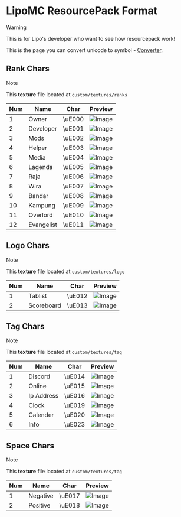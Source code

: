 # LipoMC ResourcePack Format
> [!WARNING]
> This is for Lipo's developer who want to see how resourcepack work!

This is the page you can convert unicode to symbol - [Converter](https://symbl.cc/).

## Rank Chars
> [!NOTE]
> This **texture** file located at ```custom/textures/ranks```

|Num| Name        | Char | Preview |
|---|-------------| ------------- | ------------- |
| 1 | Owner       | \uE000  | ![Image](https://github.com/user-attachments/assets/f6d92d18-1f48-4764-b40e-e9d464b12d98)  |
| 2 | Developer   | \uE001  | ![Image](https://github.com/user-attachments/assets/6c63abc7-1ae7-4201-95fa-dd63e1c28fdf)  |
| 3 | Mods        | \uE002  | ![Image](https://github.com/user-attachments/assets/fd0fd2b3-5378-4815-a067-b9962145b729)  |
| 4 | Helper      | \uE003  | ![Image](https://github.com/user-attachments/assets/9f03b372-61d1-4107-a8ef-eabef555e9bd)  |
| 5 | Media       | \uE004  | ![Image](https://github.com/user-attachments/assets/37978463-b9b2-4611-a42f-508f58228ab9)  |
| 6 | Lagenda     | \uE005  | ![Image](https://github.com/user-attachments/assets/8bc00e00-ff34-4a42-b14a-75a058f355af)  |
| 7 | Raja        | \uE006  | ![Image](https://github.com/user-attachments/assets/d5f27890-720d-4c62-ac12-8a75a92143b3)  |
| 8 | Wira        | \uE007  | ![Image](https://github.com/user-attachments/assets/25d84ffa-eaaa-41b8-ba06-f956c620188c)  |
| 9 | Bandar      | \uE008  | ![Image](https://github.com/user-attachments/assets/27d79c15-ff34-4726-8965-9a312cd56921)  |
|10 | Kampung     | \uE009  | ![Image](https://github.com/user-attachments/assets/74bf1d8b-6693-404d-a352-1e1cceaf4643)  |
|11 | Overlord    | \uE010  | ![Image](https://github.com/user-attachments/assets/fe1230bb-760c-4073-a8e7-7bd3c92e4a15)  |
|12 | Evangelist  | \uE011  | ![Image](https://github.com/user-attachments/assets/0d00931f-358f-4718-bd85-00389a9a2d91)  |

## Logo Chars
> [!NOTE]
> This **texture** file located at ```custom/textures/logo```

|Num| Name        | Char | Preview |
|---|-------------| ------------- | ------------- |
| 1 | Tablist | \uE012   | ![Image](https://github.com/user-attachments/assets/680b1699-c94f-4769-9b14-d0a050624ea2)  |
| 2 | Scoreboard | \uE013   | ![Image](https://github.com/user-attachments/assets/680b1699-c94f-4769-9b14-d0a050624ea2)  |

## Tag Chars
> [!NOTE]
> This **texture** file located at ```custom/textures/tag```

|Num| Name        | Char | Preview |
|---|-------------| ------------- | ------------- |
| 1 | Discord | \uE014   | ![Image](https://github.com/user-attachments/assets/d6d01988-701f-4f1a-bc64-a3df531c921e)  |
| 2 | Online | \uE015   | ![Image](https://github.com/user-attachments/assets/87d00cbe-2d43-4617-aa0a-1c735f9cfa56)  |
| 3 | Ip Address | \uE016   | ![Image](https://github.com/user-attachments/assets/db4a1f04-d1c5-4e42-b11d-c565e3663240)  |
| 4 | Clock | \uE019   | ![Image](https://github.com/user-attachments/assets/e6cdff82-e623-4c0c-a0ac-3d9980345e58)  |
| 5 | Calender | \uE020   | ![Image](https://github.com/user-attachments/assets/675d8d22-b007-46b4-b5f6-0717c3188749)  |
| 6 | Info | \uE023   | ![Image](https://github.com/user-attachments/assets/4fe9f18d-9268-4635-b24c-525b8fe3fd2a)  |

## Space Chars
> [!NOTE]
> This **texture** file located at ```custom/textures/tag```

|Num| Name        | Char | Preview |
|---|-------------| ------------- | ------------- |
| 1 | Negative | \uE017   | ![Image](https://github.com/user-attachments/assets/921acd3e-f7a7-49ac-8334-45728971b479)  |
| 2 | Positive | \uE018   | ![Image](https://github.com/user-attachments/assets/921acd3e-f7a7-49ac-8334-45728971b479)  |
